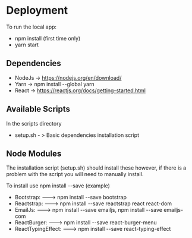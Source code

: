 # Deployment
To run the local app:
* npm install (first time only)
* yarn start

##  Dependencies
* NodeJs -> https://nodejs.org/en/download/
* Yarn -> npm install --global yarn
* React -> https://reactjs.org/docs/getting-started.html


## Available Scripts

In the scripts directory
* setup.sh    - > Basic dependencies installation script

## Node Modules
The installation script (setup.sh) should install these however, if there is
a problem with the script you will need to manually install.

To install use npm install --save (example)
* Bootstrap: ---> npm install --save bootstrap
* Reactstrap: ---> npm install --save reactstrap react react-dom
* EmailJs: ---> npm install --save emailjs, npm install --save emailjs-com
* ReactBurger: ---> npm install --save react-burger-menu
* ReactTypingEffect: ---> npm install --save react-typing-effect           

